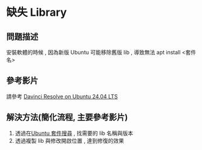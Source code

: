 # 缺失 Library
## 問題描述
安裝軟體的時候 , 因為新版 Ubuntu 可能移除舊版 lib , 導致無法 apt install <套件名>
## 參考影片
請參考 [Davinci Resolve on Ubuntu 24.04 LTS](https://youtu.be/Y87MFmcy3lc?list=LL)  
## 解決方法(簡化流程, 主要參考影片)
1. 透過在[Ubuntu 套件搜尋](https://packages.ubuntu.com/) , 找需要的 lib 名稱與版本
2. 透過複製 lib 與修改開啟位置 , 達到修復的效果

